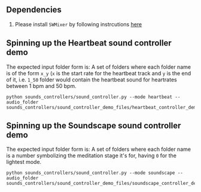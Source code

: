 ## Dependencies
1. Please install `SWMixer` by following instrcutions [here](https://github.com/nwhitehead/swmixer)


## Spinning up the Heartbeat sound controller demo

The expected input folder form is:
A set of folders where each folder name is of the form `x_y` (`x` is the start rate for the heartbeat track and `y`
is the end of it, i.e. `1_50` folder would contain the heartbeat sound for heartrates between 1 bpm and 50 bpm.

```
python sounds_controllers/sound_controller.py --mode heartbeat --audio_folder sounds_controllers/sound_controller_demo_files/heartbeat_controller_demo_files
```

## Spinning up the Soundscape sound controller demo
The expected input folder form is:
A set of folders where each folder name is a number symbolizing the meditation stage it's for, having `0`
for the lightest mode.

```
python sounds_controllers/sound_controller.py --mode soundscape --audio_folder sounds_controllers/sound_controller_demo_files/soundscape_controller_demo_files
```